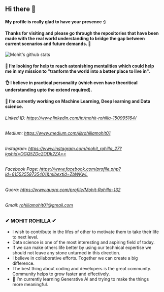 ## Hi there 👋

#### My profile is really glad to have your presence :)   

#### Thanks for visiting and please go through the repositories that have been made with the real world understanding to bridge the gap between current scenarios and future demands. 🙂 

![Mohit's github stats](https://github-readme-stats.vercel.app/api?username=mohitrohilla021&show_icons=true&theme=radical&hide=contribs,prs)

#### 🤔 I’m looking for help to reach astonishing mentalities which could help me in my mission to "tranform the world into a better place to live in".

#### 👌 I believe in practical personality (which even have theoritical understanding upto the extend required). 

#### 🔭 I’m currently working on Machine Learning, Deep learning and Data science. 

###### Linked ID: https://www.linkedin.com/in/mohit-rohilla-150995164/
###### Medium: https://www.medium.com/@rohillamohit01
###### Instagram: https://www.instagram.com/mohit_rohilla_27?igshid=OGQ5ZDc2ODk2ZA==
###### Facebook Page: https://www.facebook.com/profile.php?id=61552558735401&mibextid=ZbWKwL
###### Quora: https://www.quora.com/profile/Mohit-Rohilla-132
###### Gmail: rohillamohit01@gmail.com
 

### ✔ MOHIT ROHILLA ✔

- I wish to contribute in the lifes of other to motivate them to take their life to next level.
- Data science is one of the most interesting and aspiring field of today.
- If we can make others life better by using our technical expertise we should not leave any stone unturned in this direction. 
- I believe in collaborative efforts. Together we can create a big difference.
- The best thing about coding and developers is the great community. Community helps to grow faster and effectively.
- 🌱 I’m currently learning Generative AI and trying to make the things more meaningful.

<!--
**mohitrohilla021/mohitrohilla021** is a ✨ _special_ ✨ repository because its `README.md` (this file) appears on your GitHub profile.

Here are some ideas to get you started:


- 🌱 I’m currently learning ...
- 👯 I’m looking to collaborate on ...
- 🤔 I’m looking for help with ...
- 💬 Ask me about ...
- 📫 How to reach me: ...
- 😄 Pronouns: ...
- ⚡ Fun fact: ...
-->

